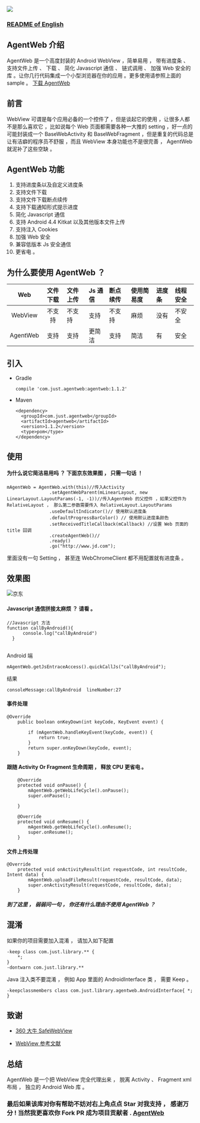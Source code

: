 ![](./img/logo.png)

### [README of English](./README_ENGLISH.md)

## AgentWeb 介绍
AgentWeb 是一个高度封装的 Android WebView ，简单易用 ， 带有进度条 、 支持文件上传 、 下载 、 简化 Javascript 通信 、 链式调用 、 加强 Web 安全的库 。让你几行代码集成一个小型浏览器在你的应用 。更多使用请参照上面的 sample 。 [下载 AgentWeb ](./agentweb.apk)

## 前言 
WebView 可谓是每个应用必备的一个控件了 ，但是谈起它的使用 ，让很多人都不是那么喜欢它 ，比如说每个 Web 页面都需要各种一大推的 setting ，好一点的可能封装成一个 BaseWebActivity 和 BaseWebFragment ，但是重复的代码总是让有洁癖的程序员不舒服 ，而且 WebView 本身功能也不是很完善 ， AgentWeb 就泥补了这些空缺 。



## AgentWeb 功能
1. 支持进度条以及自定义进度条
2. 支持文件下载
3. 支持文件下载断点续传
4. 支持下载通知形式提示进度
5. 简化 Javascript 通信 
6. 支持 Android 4.4 Kitkat 以及其他版本文件上传
7. 支持注入 Cookies
8. 加强 Web 安全
9. 兼容低版本 Js 安全通信
10. 更省电 。

## 为什么要使用 AgentWeb ？

|     Web     |  文件下载  |  文件上传 |   Js 通信  |  断点续传  |   使用简易度 |  进度条      | 线程安全    |
|:-----------:|:---------:|:---------|:---------|:---------|:----------- |:-----------|:-----------|
| WebView     |  不支持    | 不支持		|  支持    |     不支持 |    麻烦      | 没有        | 不安全      |
| AgentWeb	 |  支持		| 支持		|  更简洁   |   支持    |    简洁      | 有         |  安全       |	

## 引入



* Gradle 
   
   ```
   compile 'com.just.agentweb:agentweb:1.1.2'
   ```
* Maven
	
	```
	<dependency>
 	  <groupId>com.just.agentweb</groupId>
 	  <artifactId>agentweb</artifactId>
	  <version>1.1.2</version>
	  <type>pom</type>
	</dependency>
	
	```



## 使用
#### 为什么说它简洁易用吗 ？ 下面京东效果图 ， 只需一句话 ！

```
mAgentWeb = AgentWeb.with(this)//传入Activity
                .setAgentWebParent(mLinearLayout, new LinearLayout.LayoutParams(-1, -1))//传入AgentWeb 的父控件 ，如果父控件为 RelativeLayout ， 那么第二参数需要传入 RelativeLayout.LayoutParams
                .useDefaultIndicator()// 使用默认进度条
                .defaultProgressBarColor() // 使用默认进度条颜色
                .setReceivedTitleCallback(mCallback) //设置 Web 页面的 title 回调
                .createAgentWeb()//
                .ready()
                .go("http://www.jd.com");

```
里面没有一句 Setting ， 甚至连 WebChromeClient 都不用配置就有进度条 。 




## 效果图 
![京东](./img/jd.png)



#### Javascript 通信拼接太麻烦 ？ 请看 。

```
//Javascript 方法
function callByAndroid(){
      console.log("callByAndroid")
  }


```
Android 端

`mAgentWeb.getJsEntraceAccess().quickCallJs("callByAndroid");`

结果
```
consoleMessage:callByAndroid  lineNumber:27
```

#### 事件处理

```
@Override
    public boolean onKeyDown(int keyCode, KeyEvent event) {

        if (mAgentWeb.handleKeyEvent(keyCode, event)) {
            return true;
        }
        return super.onKeyDown(keyCode, event);
    }

```

#### 跟随 Activity Or Fragment 生命周期 ， 释放 CPU 更省电 。

```
	@Override
    protected void onPause() {
        mAgentWeb.getWebLifeCycle().onPause();
        super.onPause();

    }

    @Override
    protected void onResume() {
        mAgentWeb.getWebLifeCycle().onResume();
        super.onResume();
    }

```

#### 文件上传处理

```
@Override
    protected void onActivityResult(int requestCode, int resultCode, Intent data) {
        mAgentWeb.uploadFileResult(requestCode, resultCode, data);
        super.onActivityResult(requestCode, resultCode, data);
    }

```

##### 到了这里 ， 弱弱问一句 ， 你还有什么理由不使用 AgentWeb ？







## 混淆
如果你的项目需要加入混淆 ， 请加入如下配置

```
-keep class com.just.library.** {
    *;
}
-dontwarn com.just.library.**

```
Java 注入类不要混淆 ， 例如 App 里面的 AndroidInterface 类 ， 需要 Keep 。

```
-keepclassmembers class com.just.library.agentweb.AndroidInterface{ *; }
```



## 致谢
* [360 大牛 SafeWebView](https://github.com/seven456/SafeWebView)

* [WebView 参考文献](https://juejin.im/post/58a037df86b599006b3fade4)

## 总结
AgentWeb 是一个把 WebView 完全代理出来 ， 脱离 Activity 、 Fragment xml 布局 ， 独立的 Android Web 库 。


### 最后如果该库对你有帮助不妨对右上角点点 Star 对我支持 ， 感谢万分 ! 当然我更喜欢你 Fork PR 成为项目贡献者 . [AgentWeb](https://github.com/Justson/AgentWeb)
	
	

	  


   

